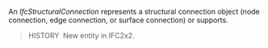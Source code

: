 ﻿An _IfcStructuralConnection_ represents a structural connection object (node connection, edge connection, or surface connection) or supports.

> HISTORY&nbsp; New entity in IFC2x2.
